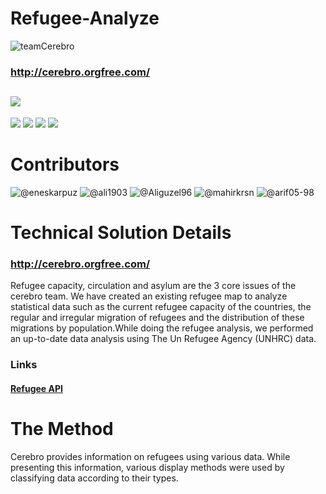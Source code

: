 # Refugee-Analyze

![teamCerebro](https://user-images.githubusercontent.com/56802853/96052506-6520ff80-0e86-11eb-9fac-4b1339742ca6.PNG)


### http://cerebro.orgfree.com/
![](https://raw.githubusercontent.com/cerebrov/refugee-analyze/master/gif/ezgif.com-video-to-gif.gif)
--------------
![](https://img.shields.io/github/tag/pandao/editor.md.svg) ![](https://img.shields.io/github/release/pandao/editor.md.svg) ![](https://img.shields.io/github/issues/pandao/editor.md.svg) ![](https://img.shields.io/bower/v/editor.md.svg)

# Contributors 

![@eneskarpuz](https://github.com/eneskarpuz)
![@ali1903](https://github.com/ali1903)
![@Aliguzel96](https://github.com/Aliguzel96)
![@mahirkrsn](https://github.com/mahirkrsn)
![@arif05-98](https://github.com/arif05-98)

# Technical Solution Details
### http://cerebro.orgfree.com/
Refugee capacity, circulation and asylum are the 3 core issues of the cerebro team. We have created an existing refugee map to analyze statistical data such as the current refugee capacity of the countries, the regular and irregular migration of refugees and the distribution of these migrations by population.While doing the refugee analysis, we performed an up-to-date data analysis using The Un Refugee Agency (UNHRC) data. 

### Links
#### [Refugee API](https://app.sheetlabs.com/#/services/doc/CERE/REFAPI#examples)

# The Method
Cerebro provides information on refugees using various data. While presenting this information, various display methods were used by classifying data according to their types. 

